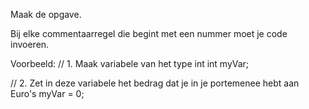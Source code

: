 Maak de opgave.

Bij elke commentaarregel die begint met een nummer moet je code invoeren.

Voorbeeld:
//  1. Maak variabele van het type int
    int myVar;

//  2. Zet in deze variabele het bedrag dat je in je portemenee hebt aan Euro's
    myVar = 0;
    
    
    

